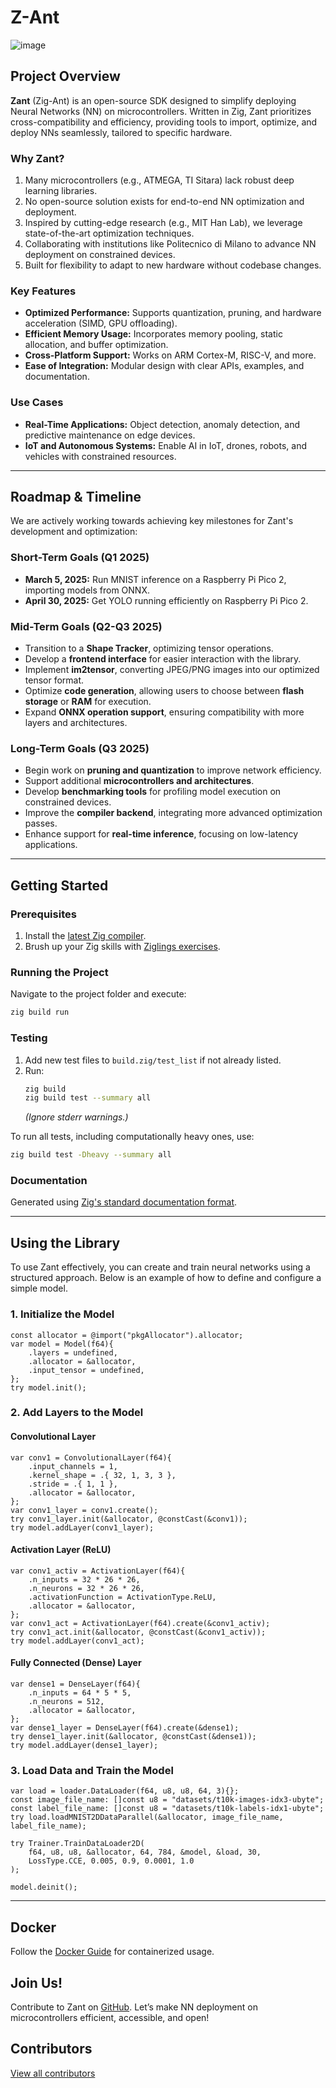 # Z-Ant
![image](https://github.com/user-attachments/assets/6a5346e5-58ec-4069-8143-c3b7b03586f3)
## Project Overview

**Zant** (Zig-Ant) is an open-source SDK designed to simplify deploying Neural Networks (NN) on microcontrollers. Written in Zig, Zant prioritizes cross-compatibility and efficiency, providing tools to import, optimize, and deploy NNs seamlessly, tailored to specific hardware.

### Why Zant?

1. Many microcontrollers (e.g., ATMEGA, TI Sitara) lack robust deep learning libraries.
2. No open-source solution exists for end-to-end NN optimization and deployment.
3. Inspired by cutting-edge research (e.g., MIT Han Lab), we leverage state-of-the-art optimization techniques.
4. Collaborating with institutions like Politecnico di Milano to advance NN deployment on constrained devices.
5. Built for flexibility to adapt to new hardware without codebase changes.

### Key Features

- **Optimized Performance:** Supports quantization, pruning, and hardware acceleration (SIMD, GPU offloading).
- **Efficient Memory Usage:** Incorporates memory pooling, static allocation, and buffer optimization.
- **Cross-Platform Support:** Works on ARM Cortex-M, RISC-V, and more.
- **Ease of Integration:** Modular design with clear APIs, examples, and documentation.

### Use Cases

- **Real-Time Applications:** Object detection, anomaly detection, and predictive maintenance on edge devices.
- **IoT and Autonomous Systems:** Enable AI in IoT, drones, robots, and vehicles with constrained resources.

---

## Roadmap & Timeline

We are actively working towards achieving key milestones for Zant's development and optimization:

### **Short-Term Goals (Q1 2025)**

- **March 5, 2025:** Run MNIST inference on a Raspberry Pi Pico 2, importing models from ONNX.
- **April 30, 2025:** Get YOLO running efficiently on Raspberry Pi Pico 2.

### **Mid-Term Goals (Q2-Q3 2025)**

- Transition to a **Shape Tracker**, optimizing tensor operations.
- Develop a **frontend interface** for easier interaction with the library.
- Implement **im2tensor**, converting JPEG/PNG images into our optimized tensor format.
- Optimize **code generation**, allowing users to choose between **flash storage** or **RAM** for execution.
- Expand **ONNX operation support**, ensuring compatibility with more layers and architectures.

### **Long-Term Goals (Q3 2025)**

- Begin work on **pruning and quantization** to improve network efficiency.
- Support additional **microcontrollers and architectures**.
- Develop **benchmarking tools** for profiling model execution on constrained devices.
- Improve the **compiler backend**, integrating more advanced optimization passes.
- Enhance support for **real-time inference**, focusing on low-latency applications.

---

## Getting Started

### Prerequisites

1. Install the [latest Zig compiler](https://ziglang.org/learn/getting-started/).
2. Brush up your Zig skills with [Ziglings exercises](https://codeberg.org/ziglings/exercises).

### Running the Project

Navigate to the project folder and execute:

```sh
zig build run
```

### Testing

1. Add new test files to `build.zig/test_list` if not already listed.
2. Run:
   ```sh
   zig build
   zig build test --summary all
   ```
   *(Ignore stderr warnings.)*

To run all tests, including computationally heavy ones, use:

```sh
zig build test -Dheavy --summary all
```

### Documentation

Generated using [Zig's standard documentation format](https://ziglang.org/documentation/master/#Doc-Comments).

---

## Using the Library

To use Zant effectively, you can create and train neural networks using a structured approach. Below is an example of how to define and configure a simple model.

### **1. Initialize the Model**

```zig
const allocator = @import("pkgAllocator").allocator;
var model = Model(f64){
    .layers = undefined,
    .allocator = &allocator,
    .input_tensor = undefined,
};
try model.init();
```

### **2. Add Layers to the Model**

#### **Convolutional Layer**

```zig
var conv1 = ConvolutionalLayer(f64){
    .input_channels = 1,
    .kernel_shape = .{ 32, 1, 3, 3 },
    .stride = .{ 1, 1 },
    .allocator = &allocator,
};
var conv1_layer = conv1.create();
try conv1_layer.init(&allocator, @constCast(&conv1));
try model.addLayer(conv1_layer);
```

#### **Activation Layer (ReLU)**

```zig
var conv1_activ = ActivationLayer(f64){
    .n_inputs = 32 * 26 * 26,
    .n_neurons = 32 * 26 * 26,
    .activationFunction = ActivationType.ReLU,
    .allocator = &allocator,
};
var conv1_act = ActivationLayer(f64).create(&conv1_activ);
try conv1_act.init(&allocator, @constCast(&conv1_activ));
try model.addLayer(conv1_act);
```

#### **Fully Connected (Dense) Layer**

```zig
var dense1 = DenseLayer(f64){
    .n_inputs = 64 * 5 * 5,
    .n_neurons = 512,
    .allocator = &allocator,
};
var dense1_layer = DenseLayer(f64).create(&dense1);
try dense1_layer.init(&allocator, @constCast(&dense1));
try model.addLayer(dense1_layer);
```

### **3. Load Data and Train the Model**

```zig
var load = loader.DataLoader(f64, u8, u8, 64, 3){};
const image_file_name: []const u8 = "datasets/t10k-images-idx3-ubyte";
const label_file_name: []const u8 = "datasets/t10k-labels-idx1-ubyte";
try load.loadMNIST2DDataParallel(&allocator, image_file_name, label_file_name);

try Trainer.TrainDataLoader2D(
    f64, u8, u8, &allocator, 64, 784, &model, &load, 30,
    LossType.CCE, 0.005, 0.9, 0.0001, 1.0
);

model.deinit();
```

---

## Docker

Follow the [Docker Guide](/docs/How_TO_DOCKER_101.md) for containerized usage.

## Join Us!

Contribute to Zant on [GitHub](#). Let’s make NN deployment on microcontrollers efficient, accessible, and open!

## Contributors

[View all contributors](https://github.com/ZIGTinyBook/Z-Ant/graphs/contributors)


